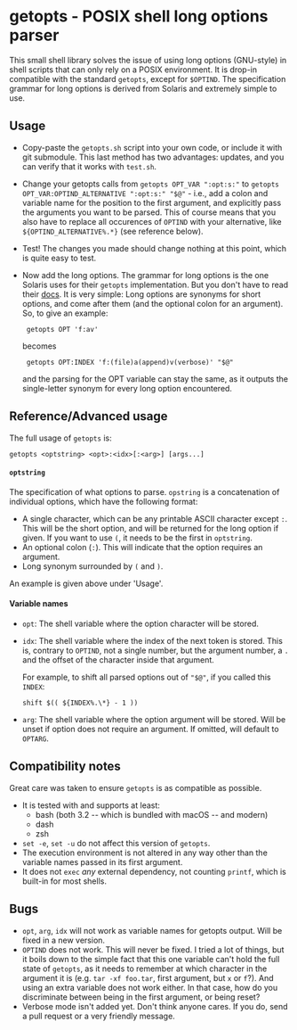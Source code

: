 # getopts - POSIX shell long options parser

This small shell library solves the issue of using long options (GNU-style) in
shell scripts that can only rely on a POSIX environment. It is drop-in
compatible with the standard `getopts`, except for `$OPTIND`. The specification
grammar for long options is derived from Solaris and extremely simple to use.

## Usage

- Copy-paste the `getopts.sh` script into your own code, or include it with git
  submodule. This last method has two advantages: updates, and you can verify
  that it works with `test.sh`.

- Change your getopts calls from `getopts OPT_VAR ":opt:s:"` to
  `getopts OPT_VAR:OPTIND_ALTERNATIVE ":opt:s:" "$@"` - i.e., add a colon and
  variable name for the position to the first argument, and explicitly pass the
  arguments you want to be parsed. This of course means that you also have to
  replace all occurences of `OPTIND` with your alternative, like
  `${OPTIND_ALTERNATIVE%.*}` (see reference below).

- Test! The changes you made should change nothing at this point, which is
  quite easy to test.

- Now add the long options. The grammar for long options is the one Solaris
  uses for their `getopts` implementation. But you don't have to read their
  [docs](https://docs.oracle.com/cd/E88353_01/html/E37839/getopts-1.html). It
  is very simple: Long options are synonyms for short options, and come after
  them (and the optional colon for an argument). So, to give an example:

       getopts OPT 'f:av'

  becomes

       getopts OPT:INDEX 'f:(file)a(append)v(verbose)' "$@"

  and the parsing for the OPT variable can stay the same, as it outputs the
  single-letter synonym for every long option encountered.

## Reference/Advanced usage

The full usage of `getopts` is:

    getopts <optstring> <opt>:<idx>[:<arg>] [args...]

#### `optstring`

The specification of what options to parse. `opstring` is a concatenation of
individual options, which have the following format:

- A single character, which can be any printable ASCII character except `:`.
  This will be the short option, and will be returned for the long option if
  given. If you want to use `(`, it needs to be the first in `optstring`.
- An optional colon (`:`). This will indicate that the option requires an
  argument.
- Long synonym surrounded by `(` and `)`.

An example is given above under 'Usage'.

#### Variable names

- `opt`: The shell variable where the option character will be stored.
- `idx`: The shell variable where the index of the next token is stored. This
  is, contrary to `OPTIND`, not a single number, but the argument number, a `.`
  and the offset of the character inside that argument.

  For example, to shift all parsed options out of `"$@"`, if you called this
  `INDEX`:

      shift $(( ${INDEX%.\*} - 1 ))

- `arg`: The shell variable where the option argument will be stored. Will be
  unset if option does not require an argument. If omitted, will default to
  `OPTARG`.

## Compatibility notes

Great care was taken to ensure `getopts` is as compatible as possible.

- It is tested with and supports at least:
  - bash (both 3.2 -- which is bundled with macOS -- and modern)
  - dash
  - zsh
- `set -e`, `set -u` do not affect this version of `getopts`.
- The execution environment is not altered in any way other than the variable
  names passed in its first argument.
- It does not `exec` _any_ external dependency, not counting `printf`, which is
  built-in for most shells.

## Bugs

- `opt`, `arg`, `idx` will not work as variable names for getopts output. Will
  be fixed in a new version.
- `OPTIND` does not work. This will never be fixed. I tried a lot of things,
  but it boils down to the simple fact that this one variable can't hold the
  full state of `getopts`, as it needs to remember at which character in the
  argument it is (e.g. `tar -xf foo.tar`, first argument, but `x` or `f`?). And
  using an extra variable does not work either. In that case, how do you
  discriminate between being in the first argument, or being reset?
- Verbose mode isn't added yet. Don't think anyone cares. If you do, send a
  pull request or a very friendly message.
